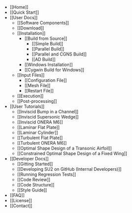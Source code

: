 * [[Home]]
* [[Quick Start]]
* [[User Docs]]
  * [[Software Components]]
  * [[Download]]
  * [[Installation]]
    * [[Build from Source]]
        * [[Simple Build]]
        * [[Parallel Build]]
        * [[Parallel and CGNS Build]]
        * [[AD Build]]
    * [[Windows Installation]]
    * [[Cygwin Build for Windows]]
  * [[Input Files]]
    * [[Configuration File]]
    * [[Mesh File]]
    * [[Restart File]]
  * [[Execution]]
  * [[Post-processing]]
* [[User Tutorials]]
  * [[Inviscid Bump in a Channel]]
  * [[Inviscid Supersonic Wedge]]
  * [[Inviscid ONERA M6]]
  * [[Laminar Flat Plate]]
  * [[Laminar Cylinder]]
  * [[Turbulent Flat Plate]]
  * [[Turbulent ONERA M6]]
  * [[Optimal Shape Design of a Transonic Airfoil]]
  * [[Constrained Optimal Shape Design of a Fixed Wing]]
* [[Developer Docs]]
  * [[Gitting Started]]
  * [[Developing SU2 on GitHub (Internal Developers)]]
  * [[Running Regression Tests]]
  * [[Code Review]]
  * [[Code Structure]]
  * [[Style Guide]]
* [[FAQ]]
* [[License]]
* [[Contact]]